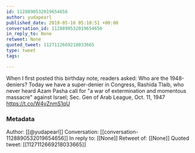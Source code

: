 ```yaml
---
id: 1128890532019654656
author: yudapearl
published_date: 2019-05-16 05:10:51 +00:00
conversation_id: 1128890532019654656
in_reply_to: None
retweet: None
quoted_tweet: 1127112669218033665
type: tweet
tags:

---
```


When I first posted this birthday note, readers asked: Who are the 1948-deniers? Today we have a super-denier in Congress, Rashida Tlaib, who never heard Azam Pasha call for "a war of extermination and momentous massacre" against Israel; Sec. Gen of Arab League, Oct. 11, 1947 https://t.co/W4vZnmS1qU

### Metadata

Author: [[@yudapearl]]
Conversation: [[conversation-1128890532019654656]]
In reply to: [[None]]
Retweet of: [[None]]
Quoted tweet: [[1127112669218033665]]
